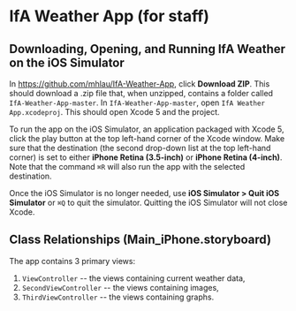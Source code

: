 # IfA Weather App (for staff)

## Downloading, Opening, and Running IfA Weather on the iOS Simulator

In https://github.com/mhlau/IfA-Weather-App, click **Download ZIP**. This should download a .zip file that, when unzipped, contains a folder called ```IfA-Weather-App-master```. In ```IfA-Weather-App-master```, open ```IfA Weather App.xcodeproj```. This should open Xcode 5 and the project. 

To run the app on the iOS Simulator, an application packaged with Xcode 5, click the play button at the top left-hand corner of the Xcode window. Make sure that the destination (the second drop-down list at the top left-hand corner) is set to either **iPhone Retina (3.5-inch)** or **iPhone Retina (4-inch)**. Note that the command ```⌘R``` will also run the app with the selected destination.

Once the iOS Simulator is no longer needed, use **iOS Simulator > Quit iOS Simulator** or ```⌘Q``` to quit the simulator. Quitting the iOS Simulator will not close Xcode.

## Class Relationships (Main_iPhone.storyboard)

The app contains 3 primary views: 
1. ```ViewController``` -- the views containing current weather data,
2. ```SecondViewController``` -- the views containing images,
3. ```ThirdViewController``` -- the views containing graphs.